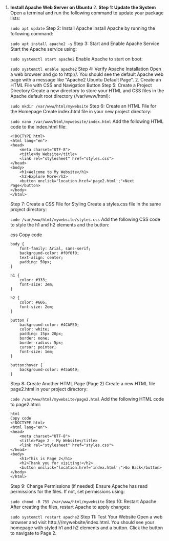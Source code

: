 1. **Install Apache Web Server on Ubuntu**
    2. **Step 1: Update the System**
    Open a terminal and run the following command to update your package lists:

    ```sudo apt update```
    Step 2: Install Apache
    Install Apache by running the following command:

    ```sudo apt install apache2 -y```
    Step 3: Start and Enable Apache Service
    Start the Apache service using:

    ```sudo systemctl start apache2```
    Enable Apache to start on boot:

    ```sudo systemctl enable apache2```
    Step 4: Verify Apache Installation
    Open a web browser and go to http://<your-server-IP>. You should see the default Apache web page with a message like "Apache2 Ubuntu Default Page".
    2. Create an HTML File with CSS and Navigation Button
    Step 5: Create a Project Directory
    Create a new directory to store your HTML and CSS files in the Apache default root directory (/var/www/html):

    ```sudo mkdir /var/www/html/mywebsite```
    Step 6: Create an HTML File for the Homepage
    Create index.html file in your new project directory:


    ```sudo nano /var/www/html/mywebsite/index.html```
    Add the following HTML code to the index.html file:

    ```
    <!DOCTYPE html>
    <html lang="en">
    <head>
        <meta charset="UTF-8">
        <title>My Website</title>
        <link rel="stylesheet" href="styles.css">
    </head>
    <body>
        <h1>Welcome to My Website</h1>
        <h2>Explore More</h2>
        <button onclick="location.href='page2.html';">Next Page</button>
    </body>
    </html>
    ```
    Step 7: Create a CSS File for Styling
    Create a styles.css file in the same project directory:


    ```code /var/www/html/mywebsite/styles.css```
    Add the following CSS code to style the h1 and h2 elements and the button:

    css
    Copy code
    ```
    body {
        font-family: Arial, sans-serif;
        background-color: #f0f0f0;
        text-align: center;
        padding: 50px;
    }

    h1 {
        color: #333;
        font-size: 3em;
    }

    h2 {
        color: #666;
        font-size: 2em;
    }

    button {
        background-color: #4CAF50;
        color: white;
        padding: 15px 20px;
        border: none;
        border-radius: 5px;
        cursor: pointer;
        font-size: 1em;
    }

    button:hover {
        background-color: #45a049;
    } 
    ```
    Step 8: Create Another HTML Page (Page 2)
    Create a new HTML file page2.html in your project directory:


    ```code /var/www/html/mywebsite/page2.html```
    Add the following HTML code to page2.html:
    ```
    html
    Copy code
    <!DOCTYPE html>
    <html lang="en">
    <head>
        <meta charset="UTF-8">
        <title>Page 2 - My Website</title>
        <link rel="stylesheet" href="styles.css">
    </head>
    <body>
        <h1>This is Page 2</h1>
        <h2>Thank you for visiting!</h2>
        <button onclick="location.href='index.html';">Go Back</button>
    </body>
    </html>
    ```
    Step 9: Change Permissions (if needed)
    Ensure Apache has read permissions for the files. If not, set permissions using:

    ```sudo chmod -R 755 /var/www/html/mywebsite```
    Step 10: Restart Apache
    After creating the files, restart Apache to apply changes:

    ```sudo systemctl restart apache2```
    Step 11: Test Your Website
    Open a web browser and visit http://<your-server-IP>/mywebsite/index.html. You should see your homepage with styled h1 and h2 elements and a button. Click the button to navigate to Page 2.